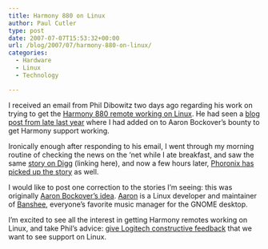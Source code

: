 ```yaml
---
title: Harmony 880 on Linux
author: Paul Cutler
type: post
date: 2007-07-07T15:53:32+00:00
url: /blog/2007/07/harmony-880-on-linux/
categories:
  - Hardware
  - Linux
  - Technology

---
```

I received an email from Phil Dibowitz two days ago regarding his work on trying to get the [Harmony 880 remote working on Linux][1]. He had seen a [blog post from late last year][2] where I had added on to Aaron Bockover&#8217;s bounty to get Harmony support working.

Ironically enough after responding to his email, I went through my morning routine of checking the news on the &#8216;net while I ate breakfast, and saw the same [story on Digg][3] (linking here), and now a few hours later, [Phoronix has picked up the story][4] as well.

I would like to post one correction to the stories I&#8217;m seeing: this was originally [Aaron Bockover&#8217;s idea][5]. [Aaron][6] is a Linux developer and maintainer of [Banshee][7], everyone&#8217;s favorite music manager for the GNOME desktop.

I&#8217;m excited to see all the interest in getting Harmony remotes working on Linux, and take Phil&#8217;s advice: [give Logitech constructive feedback][8] that we want to see support on Linux.

 [1]: http://www.phildev.net/phil/blog/index.php?title=writing_a_linux_driver_for_harmony_remot&more=1&c=1&tb=1&pb=1
 [2]: http://www.paulcutler.org/blog/?p=600
 [3]: http://www.digg.com/linux_unix/Logitech_gives_Linux_users_the_finger
 [4]: http://www.phoronix.com/scan.php?page=news_item&px=NTg3Mw
 [5]: http://abock.org/2006/12/13/harmony-880-remote-on-linux/
 [6]: http://abock.org
 [7]: http://www.banshee-project.org
 [8]: http://www.logitech.com/index.cfm/support_downloads/
